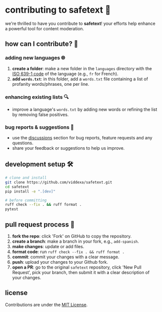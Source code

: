 # contributing to safetext 🚀

we're thrilled to have you contribute to **safetext**! your efforts help enhance a powerful tool for content moderation.

## how can I contribute? 🤝

### adding new languages 🌐

1. **create a folder**: make a new folder in the `languages` directory with the [ISO 639-1 code](https://en.wikipedia.org/wiki/List_of_ISO_639-1_codes#) of the language (e.g., `fr` for French).
1. **add `words.txt`**: in this folder, add a `words.txt` file containing a list of profanity words/phrases, one per line.

### enhancing existing lists 🔍

- improve a language's `words.txt` by adding new words or refining the list by removing false positives.

### bug reports & suggestions 🐛

- use the [discussions](https://github.com/viddexa/safetext/discussions) section for bug reports, feature requests and any questions.
- share your feedback or suggestions to help us improve.

## development setup 🛠️

```bash
# clone and install
git clone https://github.com/viddexa/safetext.git
cd safetext
pip install -e ".[dev]"

# before committing
ruff check --fix . && ruff format .
pytest
```

## pull request process 📝

1. **fork the repo**: click 'Fork' on GitHub to copy the repository.
1. **create a branch**: make a branch in your fork, e.g., `add-spanish`.
1. **make changes**: update or add files.
1. **format code**: run `ruff check --fix . && ruff format .`
1. **commit**: commit your changes with a clear message.
1. **push**: upload your changes to your Github fork.
1. **open a PR**: go to the original `safetext` repository, click 'New Pull Request', pick your branch, then submit it with a clear description of your changes.

## license

Contributions are under the [MIT License](LICENSE).